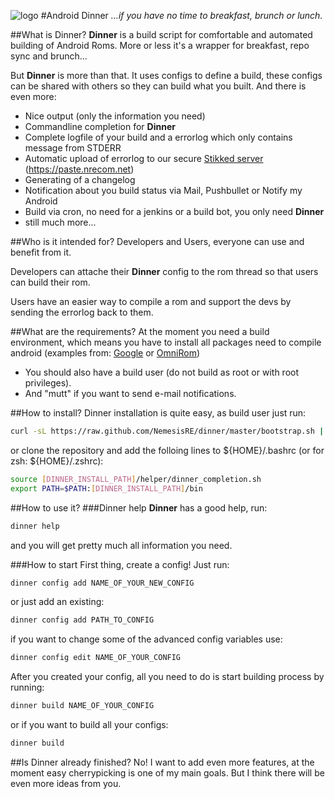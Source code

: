 ![logo](https://nrecom.net/templates/corporate_response/images/s5_logo.png)
#Android Dinner
*...if you have no time to breakfast, brunch or lunch.*


##What is Dinner?
**Dinner** is a build script for comfortable and automated building of Android Roms. More or less it's a wrapper for breakfast, repo sync and brunch...

But **Dinner** is more than that. It uses configs to define a build, these configs can be shared with others so they can build what you built. And there is even more:

 * Nice output (only the information you need)
 * Commandline completion for **Dinner**
 * Complete logfile of your build and a errorlog which only contains message from STDERR
 * Automatic upload of errorlog to our secure [Stikked server](https://github.com/claudehohl/Stikked) (https://paste.nrecom.net)
 * Generating of a changelog
 * Notification about you build status via Mail, Pushbullet or Notify my Android
 * Build via cron, no need for a jenkins or a build bot, you only need **Dinner**
 * still much more...

##Who is it intended for?
Developers and Users, everyone can use and benefit from it.

Developers can attache their **Dinner** config to the rom thread so that users can build their rom.

Users have an easier way to compile a rom and support the devs by sending the errorlog back to them.

##What are the requirements?
At the moment you need a build environment, which means you have to install all packages need to compile android (examples from: [Google](http://source.android.com/source/initializing.html) or [OmniRom](http://docs.omnirom.org/Setting_Up_A_Compile_Environment))

 * You should also have a build user (do not build as root or with root privileges).
 * And "mutt" if you want to send e-mail notifications.

##How to install?
Dinner installation is quite easy, as build user just run:
```bash
curl -sL https://raw.github.com/NemesisRE/dinner/master/bootstrap.sh | /bin/bash
```

or clone the repository and add the folloing lines to ${HOME}/.bashrc (or for zsh: ${HOME}/.zshrc):
```bash
source [DINNER_INSTALL_PATH]/helper/dinner_completion.sh
export PATH=$PATH:[DINNER_INSTALL_PATH]/bin
```

##How to use it?
###Dinner help
**Dinner** has a good help, run:
```bash
dinner help
```
and you will get pretty much all information you need.

###How to start
First thing, create a config! Just run:
```bash
dinner config add NAME_OF_YOUR_NEW_CONFIG
```
or just add an existing:
```bash
dinner config add PATH_TO_CONFIG
```
if you want to change some of the advanced config variables use:
```bash
dinner config edit NAME_OF_YOUR_CONFIG
```

After you created your config, all you need to do is start building process by running:
```bash
dinner build NAME_OF_YOUR_CONFIG
```
or if you want to build all your configs:
```bash
dinner build
```


##Is Dinner already finished?
No! I want to add even more features, at the moment easy cherrypicking is one of my main goals. But I think there will be even more ideas from you.

